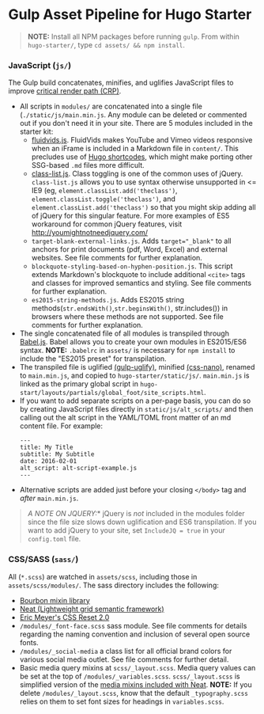 # Gulp Asset Pipeline for Hugo Starter

> **NOTE:** Install all NPM packages before running `gulp`. From within `hugo-starter/`, type `cd assets/ && npm install`.

### JavaScript (`js/`)

The Gulp build concatenates, minifies, and uglifies JavaScript files to improve [critical render path (CRP)](https://developers.google.com/web/fundamentals/performance/critical-rendering-path/?hl=en).  

* All scripts in `modules/` are concatenated into a single file (`./static/js/main.min.js`. Any module can be deleted or commented out if you don't need it in your site. There are 5 modules included in the starter kit:
    * [fluidvids.js](https://github.com/toddmotto/fluidvids). FluidVids makes YouTube and Vimeo videos responsive when an iFrame is included in a Markdown file in `content/`. This precludes use of [Hugo shortcodes](http://gohugo.io/extras/shortcodes/), which might make porting other SSG-based `.md` files more difficult.  
    * [class-list.js](https://github.com/eligrey/classList.js/). Class toggling is one of the common uses of jQuery. `class-list.js` allows you to use syntax otherwise unsupported in <= IE9 (eg, `element.classList.add('theclass')`, `element.classList.toggle('theclass')`, and `element.classList.add('theclass')` so that you might skip adding all of jQuery for this singular feature. For more examples of ES5 workaround for common jQuery features, visit <http://youmightnotneedjquery.com/>
    * `target-blank-external-links.js`. Adds `target="_blank"` to all anchors for print documents (pdf, Word, Excel) and external websites. See file comments for further explanation.
    * `blockquote-styling-based-on-hyphen-position.js`. This script extends Markdown's blockquote to include additional `<cite>` tags and classes for improved semantics and styling. See file comments for further explanation.
    * `es2015-string-methods.js`. Adds ES2015 string methods(`str.endsWith()`,`str.beginsWith()`, str.includes()) in browsers where these methods are not supported. See file comments for further explanation.    
* The single concatenated file of all modules is transpiled through [Babel.js](https://babeljs.io/). Babel allows you to create your own modules in ES2015/ES6 syntax. **NOTE:** `.babelrc` in `assets/` is necessary for `npm install` to include the "ES2015 preset" for transpilation.
* The transpiled file is uglified [(gulp-uglify)](https://www.npmjs.com/package/gulp-uglify), minified [(css-nano)](https://github.com/ben-eb/gulp-cssnano), renamed to `main.min.js`, and copied to `hugo-starter/static/js/`. `main.min.js` is linked as the primary global script in `hugo-start/layouts/partials/global_foot/site_scripts.html`.
* If you want to add separate scripts on a per-page basis, you can do so by creating JavaScript files directly in `static/js/alt_scripts/` and then calling out the alt script in the YAML/TOML front matter of an md content file. For example:
    ```
    ---
    title: My Title
    subtitle: My Subtitle
    date: 2016-02-01
    alt_script: alt-script-example.js
    ---
    ```
* Alternative scripts are added just before your closing `</body>` tag and *after* `main.min.js`.
> *A NOTE ON JQUERY:** jQuery is *not* included in the modules folder since the file size slows down uglification and ES6 transpilation. If you want to add jQuery to your site, set `IncludeJQ = true` in your `config.toml` file.

### CSS/SASS (`sass/`)

All (`*.scss`) are watched in `assets/scss`, including those in `assets/scss/modules/`. The sass directory includes the following:

* [Bourbon mixin library](http://bourbon.io/docs/)
* [Neat (Lightweight grid semantic framework)](http://thoughtbot.github.io/neat-docs/latest/)
* [Eric Meyer's CSS Reset 2.0](http://meyerweb.com/eric/tools/css/reset/)
* `/modules/_font-face.scss` sass module. See file comments for details regarding the naming convention and inclusion of several open source fonts.
* `/modules/_social-media` a class list for all official brand colors for various social media outlet. See file comments for further detail.
* Basic media query mixins at `scss/_layout.scss`. Media query values can be set at the top of `/modules/_variables.scss`. `scss/_layout.scss` is simplified version of the [media mixins included with Neat](http://thoughtbot.github.io/neat-docs/latest/#media). **NOTE:** If you delete `/modules/_layout.scss`, know that the default `_typography.scss` relies on them to set font sizes for headings in `variables.scss`.   
